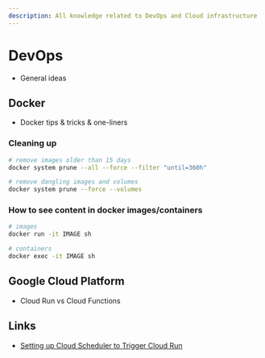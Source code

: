 ```yaml
---
description: All knowledge related to DevOps and Cloud infrastructure
---
```


# DevOps

- General ideas


## Docker

- Docker tips & tricks & one-liners

### Cleaning up

```bash
# remove images older than 15 days
docker system prune --all --force --filter "until=360h" 

# remove dangling images and volumes
docker system prune --force --volumes 
```

### How to see content in docker images/containers

```sh
# images
docker run -it IMAGE sh

# containers
docker exec -it IMAGE sh
```

## Google Cloud Platform

- Cloud Run vs Cloud Functions

## Links

* [Setting up Cloud Scheduler to Trigger Cloud Run](https://benjamincongdon.me/blog/2019/11/21/Setting-up-Cloud-Scheduler-to-Trigger-Cloud-Run/)